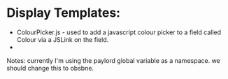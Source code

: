 # Display Templates:

* ColourPicker.js - used to add a javascript colour picker to a field called Colour via a JSLink on the field.
* 



Notes: currently I'm using the paylord global variable as a namespace. we should change this to obsbne.
